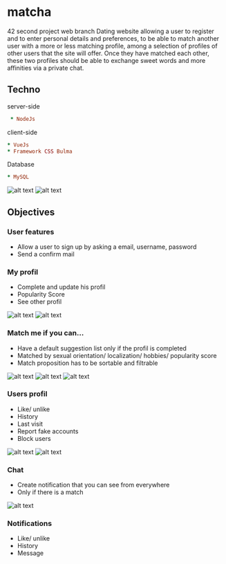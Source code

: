# matcha

42 second project web branch
Dating website allowing a user to register and to enter personal details and preferences, to be able to match another user with a more or less matching profile, among a
selection of profiles of other users that the site will offer.
Once they have matched each other, these two profiles should be able to exchange sweet words and more affinities via a private chat.

## Techno
server-side
```ruby
 * NodeJs
 ```
 client-side
 ```ruby
 * VueJs
 * Framework CSS Bulma
 
 ```
 Database
 ```ruby
 * MySQL
 ```
 
![alt text](https://github.com/Anniton/matcha/blob/master/Screen%20Shot%202019-08-28%20at%2012.57.04%20PM.png)
![alt text](https://github.com/Anniton/matcha/blob/master/Screen%20Shot%202019-08-28%20at%2012.57.20%20PM.png)

## Objectives
### User features
* Allow a user to sign up by asking a email, username, password
* Send a confirm mail


### My profil
* Complete and update his profil
* Popularity Score
* See other profil

![alt text](https://github.com/Anniton/matcha/blob/master/Screen%20Shot%202019-08-28%20at%2012.59.37%20PM.png)
![alt text](https://github.com/Anniton/matcha/blob/master/Screen%20Shot%202019-08-28%20at%2012.59.55%20PM.png)

### Match me if you can...
* Have a default suggestion list only if the profil is completed
* Matched by sexual orientation/ localization/ hobbies/ popularity score
* Match proposition has to be sortable and filtrable 

![alt text](https://github.com/Anniton/matcha/blob/master/Screen%20Shot%202019-08-28%20at%201.01.35%20PM.png)
![alt text](https://github.com/Anniton/matcha/blob/master/Screen%20Shot%202019-08-28%20at%201.06.34%20PM.png)
![alt text](https://github.com/Anniton/matcha/blob/master/Screen%20Shot%202019-08-28%20at%201.16.11%20PM.png)

### Users profil
* Like/ unlike
* History
* Last visit
* Report fake accounts
* Block users

![alt text](https://github.com/Anniton/matcha/blob/master/Screen%20Shot%202019-08-28%20at%201.09.32%20PM.png)
![alt text](https://github.com/Anniton/matcha/blob/master/Screen%20Shot%202019-08-28%20at%201.00.36%20PM.png)

### Chat
* Create notification that you can see from everywhere
* Only if there is a match

![alt text](https://github.com/Anniton/matcha/blob/master/Screen%20Shot%202019-08-28%20at%201.03.25%20PM.png)

### Notifications
* Like/ unlike
* History
* Message

